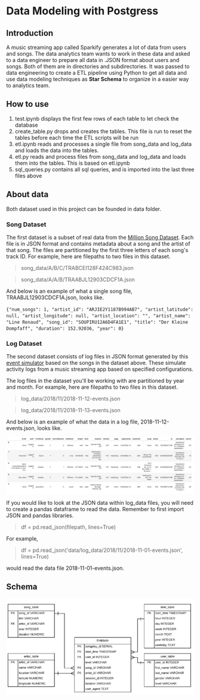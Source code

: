 # __Data Modeling with Postgress__

## Introduction 

A music streaming app called Sparkify generates a lot of data from users and songs. The data analytics team wants to work in these data and asked to a data engineer to prepare all data in .JSON format about users and songs. Both of them are in directories and subdirectories. It was passed to data engineering to create a ETL pipeline using Python to get all data and use data modeling techniques as **Star Schema** to organize in a easier way to analytics team.

## How to use

1. test.ipynb displays the first few rows of each table to let check the database
2. create_table.py drops and creates the tables. This file is run to reset the tables before each time the ETL scripts will be run
3. etl.ipynb reads and processes a single file from song_data and log_data and loads the data into the tables.
4. etl.py reads and process files from song_data and log_data and loads them into the tables. This is based on etl.ipynb
5. sql_queries.py contains all sql queries, and is imported into the last three files above

## About data
Both dataset used in this project can be founded in data folder.
    
### Song Dataset
The first dataset is a subset of real data from the [Million Song Dataset](http://millionsongdataset.com/). Each file is in JSON format and contains metadata about a song and the artist of that song. The files are partitioned by the first three letters of each song's track ID. For example, here are filepaths to two files in this dataset.

>song_data/A/B/C/TRABCEI128F424C983.json

>song_data/A/A/B/TRAABJL12903CDCF1A.json
    
And below is an example of what a single song file, TRAABJL12903CDCF1A.json, looks like.

`{"num_songs": 1, "artist_id": "ARJIE2Y1187B994AB7", "artist_latitude": null, "artist_longitude": null, "artist_location": "", "artist_name": "Line Renaud", "song_id": "SOUPIRU12A6D4FA1E1", "title": "Der Kleine Dompfaff", "duration": 152.92036, "year": 0}`

### Log Dataset
The second dataset consists of log files in JSON format generated by this [event simulator](https://github.com/Interana/eventsim) based on the songs in the dataset above. These simulate activity logs from a music streaming app based on specified configurations.

The log files in the dataset you'll be working with are partitioned by year and month. For example, here are filepaths to two files in this dataset.

>log_data/2018/11/2018-11-12-events.json

>log_data/2018/11/2018-11-13-events.json

And below is an example of what the data in a log file, 2018-11-12-events.json, looks like.

![log-data](./img/log-data.png)

If you would like to look at the JSON data within log_data files, you will need to create a pandas dataframe to read the data. Remember to first import JSON and pandas libraries.

>df = pd.read_json(filepath, lines=True)

For example,
>df = pd.read_json('data/log_data/2018/11/2018-11-01-events.json', lines=True)

would read the data file 2018-11-01-events.json.

## Schema

![star_schema](./img/schema.png)
    
